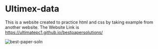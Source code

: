 # Ultimex-data
This is a website created to practice html and css by taking example from another website.
The Website Link is https://ultimatepc1.github.io/bestpapersolutions/

![best-paper-soln](https://user-images.githubusercontent.com/59617282/89730293-1062a200-da5b-11ea-97f2-310a02b956cd.gif)
